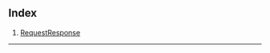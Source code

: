 
Index
-------------------------

1.	[RequestResponse](../main/RequestResponse.md)


-------------------------
